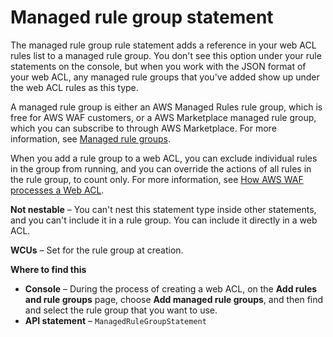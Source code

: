 # Managed rule group statement<a name="waf-rule-statement-type-managed-rule-group"></a>

The managed rule group rule statement adds a reference in your web ACL rules list to a managed rule group\. You don't see this option under your rule statements on the console, but when you work with the JSON format of your web ACL, any managed rule groups that you've added show up under the web ACL rules as this type\.

A managed rule group is either an AWS Managed Rules rule group, which is free for AWS WAF customers, or a AWS Marketplace managed rule group, which you can subscribe to through AWS Marketplace\. For more information, see [Managed rule groups](waf-managed-rule-groups.md)\.

When you add a rule group to a web ACL, you can exclude individual rules in the group from running, and you can override the actions of all rules in the rule group, to count only\. For more information, see [How AWS WAF processes a Web ACL](web-acl-processing.md)\.

**Not nestable** – You can't nest this statement type inside other statements, and you can't include it in a rule group\. You can include it directly in a web ACL\. 

**WCUs** – Set for the rule group at creation\.

**Where to find this**
+ **Console** – During the process of creating a web ACL, on the **Add rules and rule groups** page, choose **Add managed rule groups**, and then find and select the rule group that you want to use\.
+ **API statement** – `ManagedRuleGroupStatement`